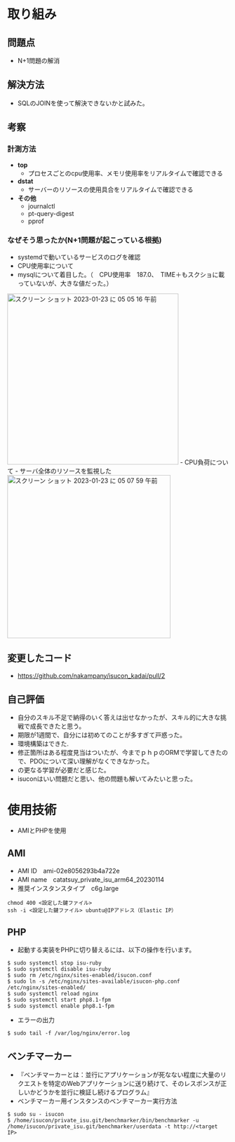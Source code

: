 # 取り組み
## 問題点
- N+1問題の解消
## 解決方法
- SQLのJOINを使って解決できないかと試みた。
## 考察
### 計測方法
- **top**
  - プロセスごとのcpu使用率、メモリ使用率をリアルタイムで確認できる
- **dstat**
  - サーバーのリソースの使用具合をリアルタイムで確認できる
- **その他**
  - journalctl
  - pt-query-digest
  - pprof
### なぜそう思ったか(N+1問題が起こっている根拠)
- systemdで動いているサービスのログを確認
- CPU使用率について
- mysqlについて着目した。（　CPU使用率　187.0、　TIME＋もスクショに載っていないが、大きな値だった。）　　
<img width="390" alt="スクリーン ショット 2023-01-23 に 05 05 16 午前" src="https://user-images.githubusercontent.com/103278404/214067981-0f5624fa-9af9-47dc-bd53-167e963a94a8.png">
- CPU負荷について
- サーバ全体のリソースを監視した
<img width="372" alt="スクリーン ショット 2023-01-23 に 05 07 59 午前" src="https://user-images.githubusercontent.com/103278404/214067485-f4232779-f35f-43b5-b2d6-ab0bb5218867.png">

## 変更したコード
- https://github.com/nakampany/isucon_kadai/pull/2

## 自己評価
- 自分のスキル不足で納得のいく答えは出せなかったが、スキル的に大きな挑戦で成長できたと思う。 
- 期限が1週間で、自分には初めてのことが多すぎて戸惑った。
- 環境構築はできた.
- 修正箇所はある程度見当はついたが、今までｐｈｐのORMで学習してきたので、PDOについて深い理解がなくできなかった。
- の更なる学習が必要だと感じた。
- isuconはいい問題だと思い、他の問題も解いてみたいと思った。

# 使用技術
- AMIとPHPを使用
## AMI
- AMI ID　ami-02e8056293b4a722e
- AMI name　catatsuy_private_isu_arm64_20230114
- 推奨インスタンスタイプ　c6g.large

```
chmod 400 <設定した鍵ファイル>
ssh -i <設定した鍵ファイル> ubuntu@IPアドレス（Elastic IP）
```
## PHP

- 起動する実装をPHPに切り替えるには、以下の操作を行います。

```
$ sudo systemctl stop isu-ruby
$ sudo systemctl disable isu-ruby
$ sudo rm /etc/nginx/sites-enabled/isucon.conf
$ sudo ln -s /etc/nginx/sites-available/isucon-php.conf /etc/nginx/sites-enabled/
$ sudo systemctl reload nginx
$ sudo systemctl start php8.1-fpm
$ sudo systemctl enable php8.1-fpm
```

- エラーの出力
```
$ sudo tail -f /var/log/nginx/error.log
```

## ベンチマーカー
- 『ベンチマーカーとは：並行にアプリケーションが死なない程度に大量のリクエストを特定のWebアプリケーションに送り続けて、そのレスポンスが正しいかどうかを並行に検証し続けるプログラム』
- ベンチマーカー用インスタンスのベンチマーカー実行方法
```
$ sudo su - isucon
$ /home/isucon/private_isu.git/benchmarker/bin/benchmarker -u /home/isucon/private_isu.git/benchmarker/userdata -t http://<target IP>
```
